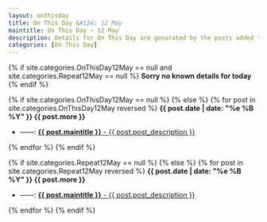 ```yaml
---
layout: onthisday
title: On This Day &#124; 12 May
maintitle: On This Day — 12 May
description: Details for On This Day are genarated by the posts added to the website so the content is subject to changes/updates over time.
categories: [On This Day]
---
```


{% if site.categories.OnThisDay12May == null and site.categories.Repeat12May == null %}
<strong>Sorry no known details for today</strong>
{% endif %}

{% if site.categories.OnThisDay12May == null %}
{% else %}
{% for post in site.categories.OnThisDay12May reversed %}
<strong>{{ post.date | date: "%e %B %Y" }} {{ post.more }}</strong>
<ul>
<li> ——: <a href="{{ post.url }}"><strong>{{ post.maintitle }}</strong> - {{ post.post_description }}</a></li>
</ul>
{% endfor %}
{% endif %}

{% if site.categories.Repeat12May == null %}
{% else %}
{% for post in site.categories.Repeat12May reversed %}
<strong>{{ post.date | date: "%e %B %Y" }} {{ post.more }}</strong>
<ul>
<li> ——: <a href="{{ post.url }}"><strong>{{ post.maintitle }}</strong> - {{ post.post_description }}</a></li>
</ul>
{% endfor %}
{% endif %}
